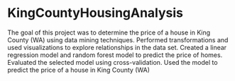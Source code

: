 # KingCountyHousingAnalysis
The goal of this project was to determine the price of a house in King County (WA) using data mining techniques.  Performed transformations and used visualizations to explore relationships in the data set.  Created a linear regression model and random forest model to predict the price of homes.  Evaluated the selected model using cross-validation.  Used the model to predict the price of a house in King County (WA)
